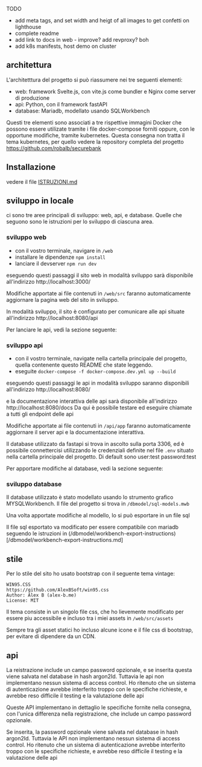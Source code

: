 TODO
- add meta tags, and set width and heigt of all images to get confetti on lighthouse
- complete readme
- add link to docs in web - improve? add revproxy? boh
- add k8s manifests, host demo on cluster

## architettura

L'architetttura del progetto si può riassumere nei tre seguenti elementi:

- web: framework Svelte.js, con vite.js come bundler e Nginx come server di produzione
- api: Python, con il framework fastAPI
- database: Mariadb, modellato usando SQLWorkbench

Questi tre elementi sono associati a tre rispettive immagini Docker
che possono essere utilizate tramite i file docker-compose forniti oppure,
con le opportune modifiche, tramite kubernetes. Questa consegna non tratta
il tema kubernetes, per quello vedere la repository completa del progetto
https://github.com/robalb/securebank

## Installazione

vedere il file [ ISTRUZIONI.md ]( ./ISTRUZIONI.md )

## sviluppo in locale

ci sono tre aree principali di sviluppo: web, api, e database.
Quelle che seguono sono le istruzioni per lo sviluppo di ciascuna area.

### sviluppo web

- con il vostro terminale, navigare in `/web`
- installare le dipendenze `npm install`
- lanciare il devserver `npm run dev`

eseguendo questi passaggi il sito web in modalità sviluppo sarà
disponibile all'indirizzo http://localhost:3000/

Modifiche apportate ai file contenuti in `/web/src` faranno automaticamente aggiornare
la pagina web del sito in sviluppo.

In modalità sviluppo, il sito è configurato per comunicare alle api situate
all'indirizzo http://localhost:8080/api

Per lanciare le api, vedi la sezione seguente:

### sviluppo api

- con il vostro terminale, navigate nella cartella principale del progetto,
  quella contenente questo README che state leggendo.
- eseguite `docker-compose -f docker-compose.dev.yml up --build`
 
eseguendo questi passaggi le api in modalità sviluppo saranno disponibili
all'indirizzo http://localhost:8080/

e la documentazione interattiva delle api sarà disponibile all'indirizzo
http://localhost:8080/docs
Da qui è possibile testare ed eseguire chiamate a tutti gli endpoint delle api

Modifiche apportate ai file contenuti in `/api/app` faranno automaticamente
aggiornare il server api e la documentazione interattiva.

Il database utilizzato da fastapi si trova in ascolto sulla porta 3306,
ed è possibile connettercisi utilizzando le credenziali definite nel file `.env`
situato nella cartella principale del progetto. Di default sono user:test password:test

Per apportare modifiche al database, vedi la sezione seguente:

### sviluppo database

Il database utilizzato è stato modellato usando lo strumento grafico
MYSQLWorkbench. Il file del progetto si trova in `/dbmodel/sql-models.mwb`

Una volta apportate modifiche al modello, lo si può esportare in un file sql

Il file sql esportato va modificato per essere compatibile con
mariadb seguendo le istruzioni in
(/dbmodel/workbench-export-instructions)[/dbmodel/workbench-export-instructions.md]


## stile


Per lo stile del sito ho usato bootstrap con il seguente tema vintage:

    WIN95.CSS
    https://github.com/AlexBSoft/win95.css
    Author: Alex B (alex-b.me)
    License: MIT

Il tema consiste in un singolo file css, che ho lievemente modificato per essere
 piu accessibile e incluso tra i miei assets in `/web/src/assets`

Sempre tra gli asset statici ho incluso alcune icone e il file css di bootstrap,
per evitare di dipendere da un CDN.

## api

La reistrazione include un campo password opzionale, e se inserita questa viene salvata nel database
in hash argon2Id. Tuttavia le api non implementano nessun sistema di access control. Ho ritenuto
che un sistema di autenticazione avrebbe interferito troppo con le specifiche richieste, e avrebbe
reso difficile il testing e la valutazione delle api


Queste API implementano in dettaglio le
specifiche fornite nella consegna, con l'unica
differenza nella registrazione, che include un campo password opzionale.

Se inserita, la password opzionale viene salvata nel database
in hash argon2Id. Tuttavia le API non implementano nessun sistema di access control. Ho ritenuto
che un sistema di autenticazione avrebbe interferito troppo con le specifiche richieste, e avrebbe
reso difficile il testing e la valutazione delle api
